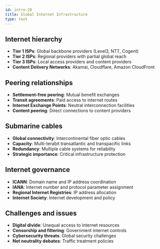 ```yaml
---
id: intro-28
title: Global Internet Infrastructure
type: text
---
```


## Internet hierarchy

- **Tier 1 ISPs**: Global backbone providers (Level3, NTT, Cogent)
- **Tier 2 ISPs**: Regional providers with partial global reach
- **Tier 3 ISPs**: Local access providers and content providers
- **Content Delivery Networks**: Akamai, Cloudflare, Amazon CloudFront

## Peering relationships

- **Settlement-free peering**: Mutual benefit exchanges
- **Transit agreements**: Paid access to internet routes
- **Internet Exchange Points**: Neutral interconnection facilities
- **Content peering**: Direct connections to content providers

## Submarine cables

- **Global connectivity**: Intercontinental fiber optic cables
- **Capacity**: Multi-terabit transatlantic and transpacific links
- **Redundancy**: Multiple cable systems for reliability
- **Strategic importance**: Critical infrastructure protection

## Internet governance

- **ICANN**: Domain name and IP address coordination
- **IANA**: Internet number and protocol parameter assignment
- **Regional Internet Registries**: IP address allocation
- **Internet Society**: Internet development and policy

## Challenges and issues

- **Digital divide**: Unequal access to internet resources
- **Censorship and filtering**: Government internet controls
- **Cybersecurity threats**: Global security challenges
- **Net neutrality debates**: Traffic treatment policies